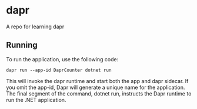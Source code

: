 # dapr
A repo for learning dapr

## Running
To run the application, use the following code: 

`dapr run --app-id DaprCounter dotnet run`

This will invoke the dapr runtime and start both the app and dapr sidecar. If you omit the app-id, Dapr will generate a unique name for the application. The final segment of the command, dotnet run, instructs the Dapr runtime to run the .NET application.
